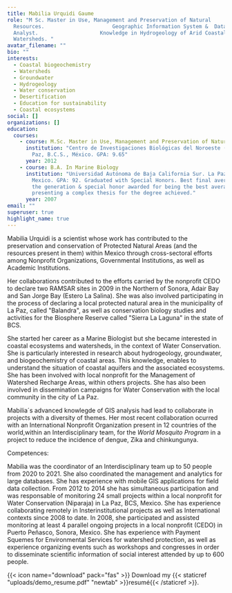 ```yaml
---
title: Mabilia Urquidi Gaume
role: "M Sc. Master in Use, Management and Preservation of Natural
  Resources.                      Geographic Information System &  Data
  Analyst.                    Knowledge in Hydrogeology of Arid Coastal
  Watersheds. "
avatar_filename: ""
bio: ""
interests:
  - Coastal biogeochemistry
  - Watersheds
  - Groundwater
  - Hydrogeology
  - Water conservation
  - Desertification
  - Education for sustainability
  - Coastal ecosystems
social: []
organizations: []
education:
  courses:
    - course: M.Sc. Master in Use, Management and Preservation of Natural Resources
      institution: "Centro de Investigaciones Biológicas del Noroeste (CIBNOR). La
        Paz, B.C.S., México. GPA: 9.65"
      year: 2012
    - course: B.A. In Marine Biology
      institution: "Universidad Autónoma de Baja California Sur. La Paz, B.C.S,
        Mexico. GPA: 92. Graduated with Special Honors. Best final average of
        the generation & special honor awarded for being the best average and
        presenting a complex thesis for the degree achieved."
      year: 2007
email: ""
superuser: true
highlight_name: true
---
```

Mabilia Urquidi is a scientist whose work has contributed to the preservation and conservation of Protected Natural Areas (and the resources present in them) within Mexico through cross-sectoral efforts among Nonprofit Organizations, Governmental Institutions, as well as Academic Institutions.  

Her collaborations contributed to the efforts carried by the nonprofit CEDO to declare two RAMSAR sites in  2009 in the Northern of Sonora,  Adair Bay and San Jorge Bay (Estero La Salina). She was also involved participating in the process of declaring a local protected natural area in the municipality of La Paz, called "Balandra", as well as conservation biology studies and activities for the Biosphere Reserve called "Sierra La Laguna" in the state of BCS.

She started her career as a Marine Biologist but she became interested in coastal ecosystems and watersheds, in the context of Water Conservation. She is particularly interested in research about hydrogeology, groundwater, and biogeochemistry of coastal areas. This knowledge, enables to understand the situation of coastal aquifers and the associated ecosystems.  She has been involved with local nonprofit  for the Management of  Watershed Recharge Areas, within others  projects. She has also been involved in dissemination campaigns for Water Conservation with the local community in the city of La Paz.

Mabilia´s advanced knowlegde of GIS analysis  had lead to collaborate in projects with a diversity of themes. Her most recent collaboration ocurred with an International Nonprofit Organization present in 12 countries of the world,within an Interdisciplinary team, for the *World Mosquito Program* in a project to reduce the incidence of dengue, Zika and chinkungunya.

Competences:

Mabilia was the coordinator of an Interdisciplinary team  up to 50 people  from 2020 to 2021. She also coordinated the management and analytics for large databases. She has experience with mobile GIS applications for field data collection. From 2012 to 2014 she has simultaneous participation and was responsable of monitoring 24 small projects within a local nonprofit for Water Conservation (Niparaja) in La Paz, BCS, Mexico. She has experience collaborating remotely in Insterinstitutional projects as well as International contexts since 2008 to date.  In 2008, she participated and assisted monitoring at least 4 parallel ongoing projects in a local nonprofit (CEDO) in Puerto Peñasco, Sonora, Mexico. She has experience with Payment Squemes for Environmental Services for watershed protection, as well as experience organizing events such as workshops and congresses in order to disseminate scientific information of social interest attended by up to 600 people.

{{< icon name="download" pack="fas" >}} Download my {{< staticref "uploads/demo_resume.pdf" "newtab" >}}resumé{{< /staticref >}}.